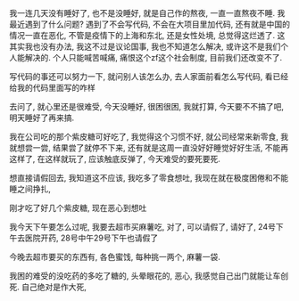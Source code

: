 我一连几天没有睡好了, 也不是没睡好, 就是自己作的熬夜, 一直一直熬夜不睡.
我最近遇到了什么问题? 遇到了不会写代码, 不会在大项目里加代码,
还有就是中国的情况一直在恶化, 不管是疫情下的上海和东北, 还是女性处境, 总觉得这烂透了.
这其实我也没有办法, 我这不过是议论国事, 我也不知道怎么解决, 或许这不是我们个人能解决的. 个人只能喊苦喊痛, 痛恨这个zf这个社会制度, 目前我们还改变不了.

写代码的事还可以努力一下, 就问别人该怎么办, 去人家面前看怎么写代码, 看已经给我的代码里面写的咋样

去问了, 就心里还是很难受, 今天没睡好, 很困很困, 我就打算, 今天要不不搞了吧, 明天睡好了再来搞.

我在公司吃的那个紫皮糖可好吃了, 我觉得这个习惯不好, 就公司经常来新零食, 我就想尝一尝, 结果尝了就停不下来, 还有就是这周一直没好好睡觉好好生活, 不能再这样了, 在这样就玩了, 应该触底反弹了, 今天难受的要死要死.

想直接请假回去, 我知道这不应该, 我吃多了零食想吐, 我现在就在极度困倦和不能睡之间挣扎, 

刚才吃了好几个紫皮糖, 现在恶心到想吐

我今天下午要怎么过呢, 我要去超市买麻薯吃, 对了, 可以请假了, 请好了, 24号下午去医院开药, 28号中午29号下午也请假了

今晚去超市要买的东西有, 各色蜜饯, 每种挑一两个, 麻薯一袋.

我困的难受的没吃药的多吃了糖的, 头晕眼花的, 恶心, 我感觉自己出门就能让车创死. 自己绝对是作大死,

